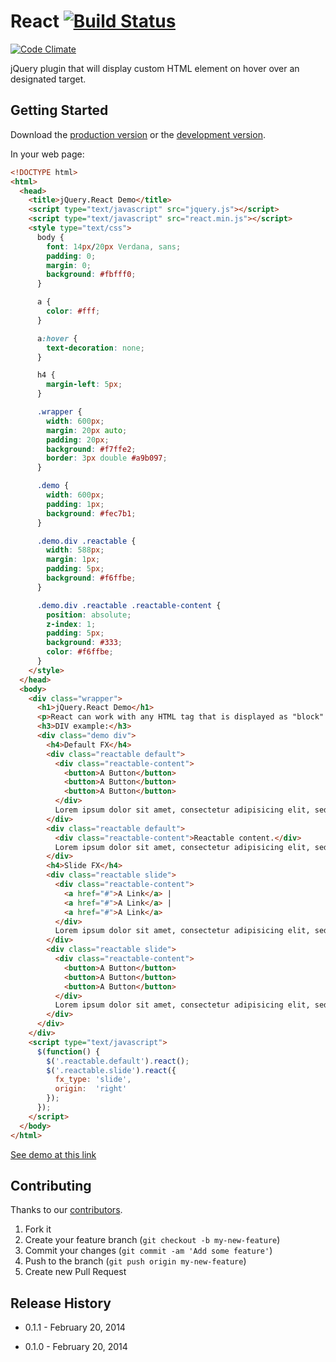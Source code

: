 # React [![Build Status](https://travis-ci.org/ducknorris/react.png?branch=master)](https://travis-ci.org/ducknorris/react)

[![Code Climate](https://codeclimate.com/github/ducknorris/react.png)](https://codeclimate.com/github/ducknorris/react)

jQuery plugin that will display custom HTML element on hover over an designated target.

## Getting Started
Download the [production version][min] or the [development version][max].

[min]: https://raw.github.com/ducknorris/react/master/dist/react.min.js
[max]: https://raw.github.com/ducknorris/react/master/dist/react.js

In your web page:

```html
<!DOCTYPE html>
<html>
  <head>
    <title>jQuery.React Demo</title>
    <script type="text/javascript" src="jquery.js"></script>
    <script type="text/javascript" src="react.min.js"></script>
    <style type="text/css">
      body {
        font: 14px/20px Verdana, sans;
        padding: 0;
        margin: 0;
        background: #fbfff0;
      }

      a {
        color: #fff;
      }

      a:hover {
        text-decoration: none;
      }

      h4 {
        margin-left: 5px;
      }

      .wrapper {
        width: 600px;
        margin: 20px auto;
        padding: 20px;
        background: #f7ffe2;
        border: 3px double #a9b097;
      }

      .demo {
        width: 600px;
        padding: 1px;
        background: #fec7b1;
      }

      .demo.div .reactable {
        width: 588px;
        margin: 1px;
        padding: 5px;
        background: #f6ffbe;
      }

      .demo.div .reactable .reactable-content {
        position: absolute;
        z-index: 1;
        padding: 5px;
        background: #333;
        color: #f6ffbe;
      }
    </style>
  </head>
  <body>
    <div class="wrapper">
      <h1>jQuery.React Demo</h1>
      <p>React can work with any HTML tag that is displayed as "block".</p>
      <h3>DIV example:</h3>
      <div class="demo div">
        <h4>Default FX</h4>
        <div class="reactable default">
          <div class="reactable-content">
            <button>A Button</button>
            <button>A Button</button>
            <button>A Button</button>
          </div>
          Lorem ipsum dolor sit amet, consectetur adipisicing elit, sed do eiusmod tempor incididunt ut labore et dolore magna aliqua. Ut enim ad minim veniam, quis nostrud exercitation ullamco laboris nisi ut aliquip ex ea commodo consequat. Duis aute irure dolor in reprehenderit in voluptate velit esse.
        </div>
        <div class="reactable default">
          <div class="reactable-content">Reactable content.</div>
          Lorem ipsum dolor sit amet, consectetur adipisicing elit, sed do eiusmod.
        </div>
        <h4>Slide FX</h4>
        <div class="reactable slide">
          <div class="reactable-content">
            <a href="#">A Link</a> |
            <a href="#">A Link</a> |
            <a href="#">A Link</a>
          </div>
          Lorem ipsum dolor sit amet, consectetur adipisicing elit, sed do eiusmod.
        </div>
        <div class="reactable slide">
          <div class="reactable-content">
            <button>A Button</button>
            <button>A Button</button>
            <button>A Button</button>
          </div>
          Lorem ipsum dolor sit amet, consectetur adipisicing elit, sed do eiusmod.
        </div>
      </div>
    </div>
    <script type="text/javascript">
      $(function() {
        $('.reactable.default').react();
        $('.reactable.slide').react({
          fx_type: 'slide',
          origin:  'right'
        });
      });
    </script>
  </body>
</html>
```

[See demo at this link](http://ducknorris.github.io/react/)

## Contributing

Thanks to our [contributors](https://github.com/ducknorris/react/graphs/contributors).

1. Fork it
2. Create your feature branch (`git checkout -b my-new-feature`)
3. Commit your changes (`git commit -am 'Add some feature'`)
4. Push to the branch (`git push origin my-new-feature`)
5. Create new Pull Request

## Release History

* 0.1.1 - February 20, 2014

* 0.1.0 - February 20, 2014
